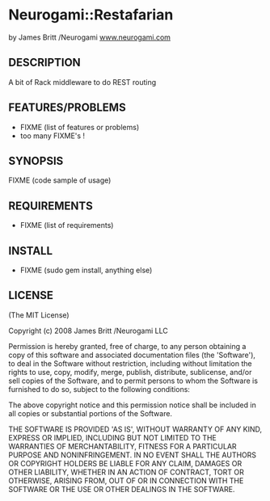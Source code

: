 Neurogami::Restafarian
=======================

by James Britt /Neurogami
www.neurogami.com


DESCRIPTION
-----------

A bit of Rack middleware to do REST routing

FEATURES/PROBLEMS
-----------------

* FIXME (list of features or problems)
* too many FIXME's !

SYNOPSIS
-----------

  FIXME (code sample of usage)

REQUIREMENTS
------------

* FIXME (list of requirements)

INSTALL
---------

* FIXME (sudo gem install, anything else)

LICENSE
-------

(The MIT License)

Copyright (c) 2008 James Britt /Neurogami LLC 

Permission is hereby granted, free of charge, to any person obtaining
a copy of this software and associated documentation files (the
'Software'), to deal in the Software without restriction, including
without limitation the rights to use, copy, modify, merge, publish,
distribute, sublicense, and/or sell copies of the Software, and to
permit persons to whom the Software is furnished to do so, subject to
the following conditions:

The above copyright notice and this permission notice shall be
included in all copies or substantial portions of the Software.

THE SOFTWARE IS PROVIDED 'AS IS', WITHOUT WARRANTY OF ANY KIND,
EXPRESS OR IMPLIED, INCLUDING BUT NOT LIMITED TO THE WARRANTIES OF
MERCHANTABILITY, FITNESS FOR A PARTICULAR PURPOSE AND NONINFRINGEMENT.
IN NO EVENT SHALL THE AUTHORS OR COPYRIGHT HOLDERS BE LIABLE FOR ANY
CLAIM, DAMAGES OR OTHER LIABILITY, WHETHER IN AN ACTION OF CONTRACT,
TORT OR OTHERWISE, ARISING FROM, OUT OF OR IN CONNECTION WITH THE
SOFTWARE OR THE USE OR OTHER DEALINGS IN THE SOFTWARE.
